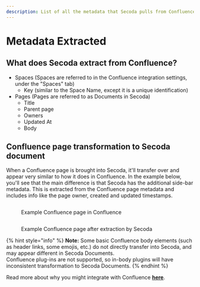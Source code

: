 ```yaml
---
description: List of all the metadata that Secoda pulls from Confluence
---
```


# Metadata Extracted

## What does Secoda extract from Confluence?

* Spaces (Spaces are referred to in the Confluence integration settings, under the "Spaces" tab)
  * Key (similar to the Space Name, except it is a unique identification)
* Pages (Pages are referred to as Documents in Secoda)
  * Title
  * Parent page
  * Owners
  * Updated At
  * Body

## Confluence page transformation to Secoda document

When a Confluence page is brought into Secoda, it'll transfer over and appear very similar to how it does in Confluence. In the example below, you'll see that the main difference is that Secoda has the additional side-bar metadata. This is extracted from the Confluence page metadata and includes info like the page owner, created and updated timestamps.

<figure><img src="https://secoda-public-media-assets.s3.amazonaws.com/72384c09-7e35-4d8c-a24f-5ea5ba58ac95.png" alt=""><figcaption><p>Example Confluence page in Confluence</p></figcaption></figure>

<figure><img src="https://secoda-public-media-assets.s3.amazonaws.com/a4ccbc55-1d82-4deb-a47a-ced135c40531.png" alt=""><figcaption><p>Example Confluence page after extraction by Secoda</p></figcaption></figure>

{% hint style="info" %}
**Note:** Some basic Confluence body elements (such as header links, some emojis, etc.) do not directly transfer into Secoda, and may appear different in Secoda Documents.\
Confluence plug-ins are not supported, so in-body plugins will have inconsistent transformation to Secoda Documents.
{% endhint %}

Read more about why you might integrate with Confluence [**here**](../../../readme/best-practices/integrating-secoda-into-existing-workflows.md#integration-1).
